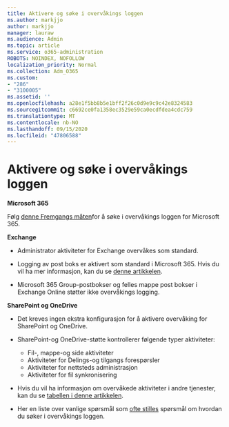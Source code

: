 ```yaml
---
title: Aktivere og søke i overvåkings loggen
ms.author: markjjo
author: markjjo
manager: lauraw
ms.audience: Admin
ms.topic: article
ms.service: o365-administration
ROBOTS: NOINDEX, NOFOLLOW
localization_priority: Normal
ms.collection: Adm_O365
ms.custom:
- "286"
- "3100005"
ms.assetid: ''
ms.openlocfilehash: a28e1f5bb8b5e1bff2f26c0d9e9c9c42e8324583
ms.sourcegitcommit: c6692ce0fa1358ec3529e59ca0ecdfdea4cdc759
ms.translationtype: MT
ms.contentlocale: nb-NO
ms.lasthandoff: 09/15/2020
ms.locfileid: "47806588"
---
```

# <a name="enable-and-search-the-audit-log"></a>Aktivere og søke i overvåkings loggen

**Microsoft 365**

Følg [denne Fremgangs måten](https://docs.microsoft.com/microsoft-365/compliance/search-the-audit-log-in-security-and-compliance#search-the-audit-log)for å søke i overvåkings loggen for Microsoft 365.

**Exchange**

- Administrator aktiviteter for Exchange overvåkes som standard.

- Logging av post boks er aktivert som standard i Microsoft 365. Hvis du vil ha mer informasjon, kan du se  [denne artikkelen](https://docs.microsoft.com/microsoft-365/compliance/enable-mailbox-auditing).

- Microsoft 365 Group-postbokser og felles mappe post bokser i Exchange Online støtter ikke overvåkings logging.

**SharePoint og OneDrive**

- Det kreves ingen ekstra konfigurasjon for å aktivere overvåking for SharePoint og OneDrive.

- SharePoint-og OneDrive-støtte kontrollerer følgende typer aktiviteter:

    - Fil-, mappe-og side aktiviteter
    - Aktiviteter for Delings-og tilgangs forespørsler
    - Aktiviteter for nettsteds administrasjon
    - Aktiviteter for fil synkronisering

- Hvis du vil ha informasjon om overvåkede aktiviteter i andre tjenester, kan du se  [tabellen i denne artikkelen](https://docs.microsoft.com/microsoft-365/compliance/search-the-audit-log-in-security-and-compliance#audited-activities).

- Her en liste over vanlige spørsmål som [ofte stilles](https://docs.microsoft.com/microsoft-365/compliance/search-the-audit-log-in-security-and-compliance#frequently-asked-questions) spørsmål om hvordan du søker i overvåkings loggen.